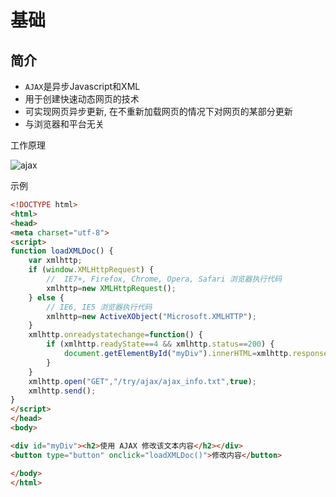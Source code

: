 # 基础

## 简介

* `AJAX`是异步Javascript和XML
* 用于创建快速动态网页的技术
* 可实现网页异步更新, 在不重新加载网页的情况下对网页的某部分更新
* 与浏览器和平台无关

工作原理

![ajax](http://www.runoob.com/images/ajax.gif)


示例

```html
<!DOCTYPE html>
<html>
<head>
<meta charset="utf-8">
<script>
function loadXMLDoc() {
    var xmlhttp;
    if (window.XMLHttpRequest) {
        //  IE7+, Firefox, Chrome, Opera, Safari 浏览器执行代码
        xmlhttp=new XMLHttpRequest();
    } else {
        // IE6, IE5 浏览器执行代码
        xmlhttp=new ActiveXObject("Microsoft.XMLHTTP");
    }
    xmlhttp.onreadystatechange=function() {
        if (xmlhttp.readyState==4 && xmlhttp.status==200) {
            document.getElementById("myDiv").innerHTML=xmlhttp.responseText;
        }
    }
    xmlhttp.open("GET","/try/ajax/ajax_info.txt",true);
    xmlhttp.send();
}
</script>
</head>
<body>

<div id="myDiv"><h2>使用 AJAX 修改该文本内容</h2></div>
<button type="button" onclick="loadXMLDoc()">修改内容</button>

</body>
</html>
``` 
